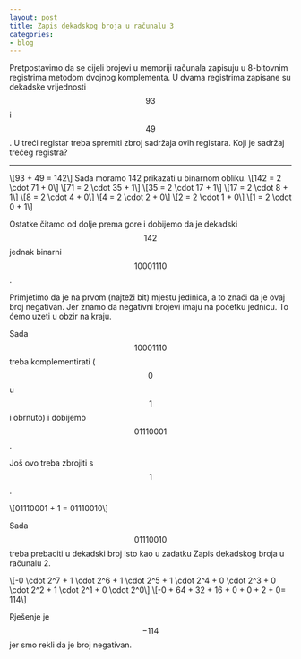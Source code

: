 ```yaml
---
layout: post
title: Zapis dekadskog broja u računalu 3
categories:
- blog
---
```

Pretpostavimo da se cijeli brojevi u memoriji računala zapisuju u 8-bitovnim registrima metodom dvojnog komplementa.
U dvama registrima zapisane su dekadske vrijednosti $$93$$ i $$49$$. U treći registar treba spremiti zbroj sadržaja
ovih registara. Koji je sadržaj trećeg registra?

---

\\[93 + 49 = 142\\]
Sada moramo 142 prikazati u binarnom obliku.
\\[142 = 2 \cdot 71 + 0\\]
\\[71 = 2 \cdot 35 + 1\\]
\\[35 = 2 \cdot 17 + 1\\]
\\[17 = 2 \cdot 8 + 1\\]
\\[8 = 2 \cdot 4 + 0\\]
\\[4 = 2 \cdot 2 + 0\\]
\\[2 = 2 \cdot 1 + 0\\]
\\[1 = 2 \cdot 0 + 1\\]

Ostatke čitamo od dolje prema gore i dobijemo da je dekadski $$142$$ jednak binarni $$10001110$$.

Primjetimo da je na prvom (najteži bit) mjestu jedinica, a to znaći da je ovaj broj negativan.
Jer znamo da negativni brojevi imaju na početku jednicu. To ćemo uzeti u obzir na kraju. 

Sada $$10001110$$ treba komplementirati ($$0$$ u $$1$$ i obrnuto) i dobijemo $$01110001$$.

Još ovo treba zbrojiti s $$1$$.

\\[01110001 + 1 = 01110010\\]

Sada $$01110010$$ treba prebaciti u dekadski broj isto kao u zadatku Zapis dekadskog broja u računalu 2.

\\[-0 \cdot 2^7 + 1 \cdot 2^6 + 1 \cdot 2^5 + 1 \cdot 2^4 + 0 \cdot 2^3 + 0 \cdot 2^2 + 1 \cdot 2^1 + 0 \cdot 2^0\\]
\\[-0 + 64 + 32 + 16 + 0 + 0 + 2 + 0= 114\\]

Rješenje je $$-114$$ jer smo rekli da je broj negativan. 